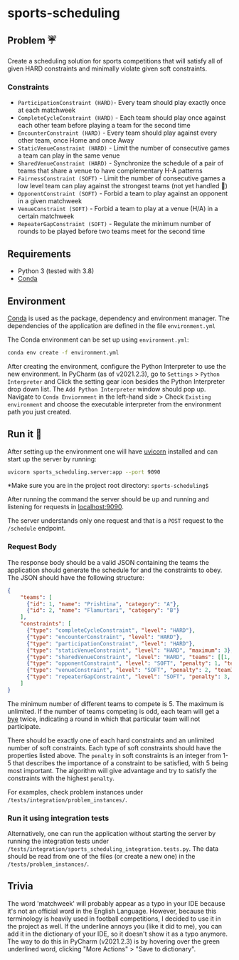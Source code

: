 # sports-scheduling

## Problem ☔

Create a scheduling solution for sports competitions that will satisfy all of given HARD constraints and minimally violate given
soft constraints.

### Constraints

* `ParticipationConstraint (HARD)`- Every team should play exactly once at each matchweek
* `CompleteCycleConstraint (HARD)` - Each team should play once against each other team before playing a team for the second time
* `EncounterConstraint (HARD)` - Every team should play against every other team, once Home and once Away
* `StaticVenueConstraint (HARD)` - Limit the number of consecutive games a team can play in the same venue
* `SharedVenueConstraint (HARD)` - Synchronize the schedule of a pair of teams that share a venue to have complementary H-A patterns
* `FairnessConstraint (SOFT)` - Limit the number of consecutive games a low level team can play against the strongest teams (not yet handled 🚧)
* `OpponentConstraint (SOFT)` - Forbid a team to play against an opponent in a given matchweek
* `VenueConstraint (SOFT)` - Forbid a team to play at a venue (H/A) in a certain matchweek
* `RepeaterGapConstraint (SOFT)` - Regulate the minimum number of rounds to be played before two teams meet for the second time

## Requirements
* Python 3 (tested with 3.8)
* [Conda](https://conda.io/)

## Environment

[Conda](https://conda.io/) is used as the package, dependency and environment manager. The dependencies of the application are defined in
the file `environment.yml`

The Conda environment can be set up using `environment.yml`:

```bash
conda env create -f environment.yml
```

After creating the environment, configure the Python Interpreter to use the new environment. In PyCharm (as of v2021.2.3), go to
`Settings` > `Python Interpreter` and Click the setting gear icon besides the Python Interpreter drop down list.
The `Add Python Interpreter` window should pop up.  
Navigate to `Conda Enviornment` in the left-hand side > Check `Existing environment` and choose the executable interpreter from the
environment path you just created.

## Run it 🚦

After setting up the environment one will have [uvicorn](https://www.uvicorn.org/) installed and can start up the server by running:

```bash
uvicorn sports_scheduling.server:app --port 9090
```
*Make sure you are in the project root directory: `sports-scheduling$ `

After running the command the server should be up and running and listening for requests in [localhost:9090](http://localhost:9090).

The server understands only one request and that is a `POST` request to the `/schedule` endpoint.

### Request Body

The response body should be a valid JSON containing the teams the application should generate the schedule for and the constraints to obey. 
The JSON should have the following structure:

```json
{
    "teams": [
      {"id": 1, "name": "Prishtina", "category": "A"},
      {"id": 2, "name": "Flamurtari", "category": "B"}
    ],
    "constraints": [
      {"type": "completeCycleConstraint", "level": "HARD"},
      {"type": "encounterConstraint", "level": "HARD"},
      {"type": "participationConstraint", "level": "HARD"},
      {"type": "staticVenueConstraint", "level": "HARD", "maximum": 3},
      {"type": "sharedVenueConstraint", "level": "HARD", "teams": [[1, 2], [3, 4]]},
      {"type": "opponentConstraint", "level": "SOFT", "penalty": 1, "teamId": 4, "opponentId": 6, "matchweek": 5},
      {"type": "venueConstraint", "level": "SOFT", "penalty": 2, "teamId": 9, "venue": "A", "matchweek": 3},
      {"type": "repeaterGapConstraint", "level": "SOFT", "penalty": 3, "team1Id": 3, "team2Id": 8, "minimumGap": 8}
    ]
}
```

The minimum number of different teams to compete is 5. The maximum is unlimited. If the number of teams competing is odd, each team
will get a [bye](https://en.wikipedia.org/wiki/Bye_(sports)) twice, indicating a round in which that particular team will not participate.

There should be exactly one of each hard constraints and an unlimited number of soft constraints. Each type of soft constraints should
have the properties listed above. The `penalty` in soft constraints is an integer from 1-5 that describes the importance of a constraint to
be satisfied, with 5 being most important. The algorithm will give advantage and try to satisfy the constraints with the highest `penalty`.

For examples, check problem instances under `/tests/integration/problem_instances/`.

### Run it using integration tests

Alternatively, one can run the application without starting the server by running the integration tests under 
`/tests/integration/sports_scheduling_integration.tests.py`. The data should be read from one of the files (or create a new one) in the
`/tests/problem_instances/`. 

## Trivia

The word 'matchweek' will probably appear as a typo in your IDE because it's not an official word in the English Language. However, because
this terminology is heavily used in football competitions, I decided to use it in the project as well. If the underline annoys you
(like it did to me), you can add it in the dictionary of your IDE, so it doesn't show it as a typo anymore. 
The way to do this in PyCharm (v2021.2.3) is by hovering over the green underlined word, clicking "More Actions" > "Save to dictionary".